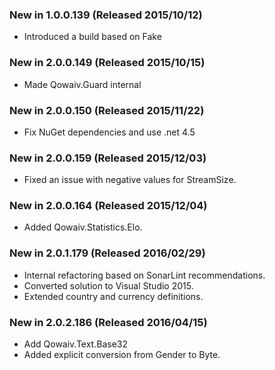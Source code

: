 ﻿### New in 1.0.0.139 (Released 2015/10/12)
* Introduced a build based on Fake

### New in 2.0.0.149 (Released 2015/10/15)
* Made Qowaiv.Guard internal

### New in 2.0.0.150 (Released 2015/11/22)
* Fix NuGet dependencies and use .net 4.5

### New in 2.0.0.159 (Released 2015/12/03)
* Fixed an issue with negative values for StreamSize.

### New in 2.0.0.164 (Released 2015/12/04)
* Added Qowaiv.Statistics.Elo.

### New in 2.0.1.179 (Released 2016/02/29)
* Internal refactoring based on SonarLint recommendations.
* Converted solution to Visual Studio 2015.
* Extended country and currency definitions.

### New in 2.0.2.186 (Released 2016/04/15)
* Add Qowaiv.Text.Base32
* Added explicit conversion from Gender to Byte.